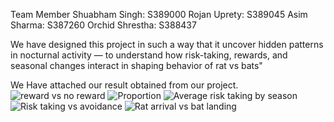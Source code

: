 Team Member
Shuabham Singh: S389000
Rojan Uprety: S389045
Asim Sharma: S387260
Orchid Shrestha: S388437

We have designed this project in such a way that it uncover hidden patterns in nocturnal activity — to understand how risk-taking, rewards, and seasonal 
changes interact in shaping behavior of rat vs bats"

We Have attached our result obtained from our project.
![reward vs no reward](https://github.com/user-attachments/assets/0a1952f6-344d-4413-b93e-fa521bac8059)
![Proportion](https://github.com/user-attachments/assets/944a5ea4-cc6f-4552-9249-ff53c99be02e)
![Average risk taking by season](https://github.com/user-attachments/assets/7a525cbc-ec96-4796-9bea-1efd3efaed61)
![Risk taking vs avoidance](https://github.com/user-attachments/assets/10914d41-5ccf-495c-ab78-0277c02ec5f8)
![Rat arrival vs bat landing](https://github.com/user-attachments/assets/c99d07ec-d47f-48e7-85e2-d727c6449b44)
